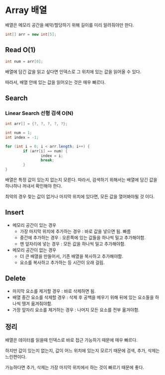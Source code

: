 # Array 배열

배열은 메모리 공간을 예약/할당하기 위해 길이를 미리 알려줘야만 한다.

```java
int[] arr = new int[5];
```

## Read O(1)

```java
int num = arr[0];
```

배열에 담긴 값을 읽고 싶다면 인덱스로 그 위치에 있는 값을 읽어올 수 있다.

따라서, 배열 안에 있는 값을 읽어오는 것은 매우 빠르다.

## Search

### Linear Search 선형 검색 O(N)

```java
int arr[] = {?, ?, ?, ?, ?};

int num = 1;
int index = -1;

for (int i = 0; i < arr.length; i++) {
		if (arr[i] == num) {
				index = i;
				break;
		}
}
```

배열은 특정 값이 있는지 없는지 모른다. 따라서, 검색하기 위해서는 배열에 담긴 값을 하나하나 꺼내서 확인해야 한다.

최악의 경우 찾는 값이 없거나 마지막 위치에 있다면, 모든 값을 열어봐야될 것 이다.

## Insert

+ 메모리 공간이 있는 경우
  + 가장 마지막 위치에 추가하는 경우 : 바로 값을 넣으면 됨. 빠름
  + 중간에 추가하는 경우 : 오른쪽에 있는 값들을 하나씩 밀고 추가해야함.
  + 맨 앞자리에 넣는 경우 : 모든 값을 하나씩 밀고 추가해야함.
+ 메모리 공간이 없는 경우
  + 더 큰 배열을 만들어서, 기존 배열을 복사하고 추가해야함.
  + 요소를 복사하고 추가하는 등 시간이 오래 걸림.

## Delete
+ 마지막 요소를 제거할 경우 : 바로 삭제하면 됨.
+ 배열 중간 요소를 삭제할 경우 : 삭제 후 공백을 메우기 위해 뒤에 있는 요소들을 하나씩 땡겨 옮겨줘야함.
+ 가장 앞자리 요소를 제거하는 경우 : 나머지 모든 요소를 전부 옮겨야함.

## 정리

배열은 데이터를 읽을때 인덱스로 바로 접근 가능하기 때문에 매우 빠르다.

하지만 값이 있는지 없는지, 값이 어느 위치에 있는지 모르기 때문에 검색, 추가, 삭제는 느린편이다.

가능하다면 추가, 삭제는 가장 마지막 위치에서 하는 것이 빠르기 때문에 좋다.